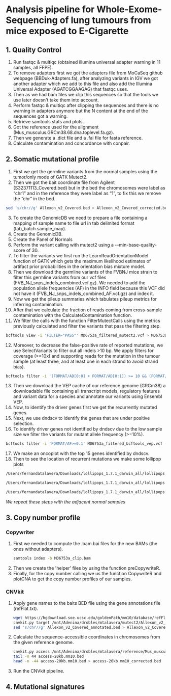# Analysis pipeline for Whole-Exome-Sequencing of lung tumours from mice exposed to E-Cigarette

## 1. Quality Control
1. Run fastqc & multiqc (obtained illumina universal adapter warning in 11 samples, all FFPE).
2. To remove adapters first we got the adapters file from MoCaSeq github webpage (BBDuk-Adapters.fa), after analyzing variants in IGV we got another adapter which we add to this file and also add the Illumina Universal Adapter (AGATCGGAAGAG) that fastqc uses.
3. Then as we had bam files we clip this sequences so that the tools we use later doesn't take them into account.
4. Perform fastqc & multiqc after clipping the sequences and there is no warning in adapters anymore but the N content at the end of the sequences got a warning.
5. Retrieve samtools stats and plots.
6. Got the reference used for the alignment (Mus_musculus.GRCm38.68.dna.toplevel.fa.gz).
7. Then we generate a .dict file and a .fai file for fasta reference.
8. Calculate contamination and concordance with conpair.

## 2. Somatic mutational profile
1. First we get the germline variants from the normal samples using the tumor/only mode of GATK Mutect2.
2. Then we got the bait coordinate file from Agilent (S32371113_Covered.bed) but in the bed the chromosomes were label as “chr1” and in the reference they were label as “1”, to fix this we remove the “chr” in the bed.

```bash
sed 's/chr//g' Allexon_v2_Covered.bed > Allexon_v2_Covered_corrected.bed
```

3. To create the GenomicDB we need to prepare a file containing a mapping of sample name to file url in tab delimited format (tab_batch.sample_map).
4. Create the GenomicDB.
5. Create the Panel of Normals
6. Perform the variant calling with mutect2 using a --min-base-quality-score of 30.
7. To filter the variants we first run the LearnReadOrientationModel function of GATK which gets the maximum likelihood estimates of artifact prior probabilities in the orientation bias mixture model.
8. Then we download the germline variants of the FVBNJ mice strain to filter this germline variants from our vcf files (FVB_NJ_snps_indels_combined.vcf.gz). We needed to add the population allele frequencies (AF) in the INFO field because this VCF did not have it (FVB_NJ_snps_indels_combined_AF.vcf.gz) and index it.
9. Now we get the pileup summaries which tabulates pileup metrics for inferring contamination.
10. After that we calculate the fraction of reads coming from cross-sample contamination with the CalculateContamination function.
11. We filter the calls with the function FilterMutectCalls using the metrics previously calculated and filter the variants that pass the filtering step.

```bash
bcftools view -i 'FILTER="PASS"' MD6753a_filtered_mutect2.vcf > MD6753a_filtered_mutect2_passed.vcf
```

12. Moreover, to decrease the false-positive rate of reported mutations, we use SelectVariants to filter out all indels >10 bp. We apply filters for coverage (>=10x) and supporting reads for the mutation in the tumour sample (at least three, and at least one in each strand to avoid strand bias).

```bash
bcftools filter -i '(FORMAT/AD[0:0] + FORMAT/AD[0:1]) >= 10 && (FORMAT/AD[1:0] + FORMAT/AD[1:1]) >= 10 && FORMAT/AD[0:1] >= 3 && FORMAT/AD[1:1] = 0 && FORMAT/SB[0:2] >= 1 && FORMAT/SB[0:3] >= 1' MD6753a_filtered_mutect2_pass_selected.vcf -Oz -o MD6753a_filtered_bcftools.vcf
```
13. Then we download the VEP cache of our reference genome (GRCm38) a downloadable file containing all transcript models, regulatory features and variant data for a species and annotate our variants using Ensembl VEP.
14. Now, to identify the driver genes first we get the recurrently mutated genes.
15. Next, we use dndscv to identify the genes that are under positive selection.
16. To identify driver genes not identified by dndscv due to the low sample size we filter the variants for mutant allele frequency (>=10%).

```bash
bcftools filter -i 'FORMAT/AF>=0.1' MD6753a_filtered_bcftools_vep.vcf -Oz -o MD6753a_filtered_bcftools_vep_MAF.vcf
```
17. We make an oncoplot with the top 15 genes identified by dndscv.
18. Then to see the location of recurrent mutations we make some lollipop plots

```bash
/Users/fernandatalavera/Downloads/lollipops_1.7.1_darwin_all/lollipops -o=Braf.png -legend -labels -dpi=300 -U P28028 V637E V584E

/Users/fernandatalavera/Downloads/lollipops_1.7.1_darwin_all/lollipops -o=Kras.png -legend -labels -dpi=300 -U P32883 Q61R Q61H G12D

/Users/fernandatalavera/Downloads/lollipops_1.7.1_darwin_all/lollipops -o=Rreb1.png -legend -labels -dpi=300 -U Q3UH06 G1163V A1374V
```
*We repeat these steps with the adjacent normal samples*

## 3. Copy number profile
  ### Copywriter
  1. First we needed to compute the .bam.bai files for the new BAMs (the ones without adapters).
     ```bash
     samtools index -b MD6753a_clip.bam 
     ```
  2. Then we create the 'helper' files by using the function preCopywriteR.
  3. Finally, for the copy number calling we us the function CopywriteR and plotCNA to get the copy number profiles of our samples.

  ### CNVkit
  1. Apply gene names to the baits BED file using the gene annotations file (refFlat.txt).
     ```bash
     wget https://hgdownload.soe.ucsc.edu/goldenPath/mm10/database/refFlat.txt.gz
     cnvkit.py target /mnt/Adenina/drobles/mtalavera/mutect2/Allexon_v2_Covered.bed --annotate /mnt/Adenina/drobles/mtalavera/cnvkit/refFlat.txt -o Allexon_v2_Covered_annotated.bed
     sed 's/chr//g' Allexon_v2_Covered_annotated.bed > Allexon_v2_Covered_annotated_corrected.bed
     ```
  2. Calculate the sequence-accessible coordinates in chromosomes from the given reference genome.
     ```bash
     cnvkit.py access /mnt/Adenina/drobles/mtalavera/reference/Mus_musculus.GRCm38.68.dna.toplevel.fa -s 20000 -o access-20kb.mm10.bed
     tail -n 44 access-20kb.mm10.bed
     head -n -44 access-20kb.mm10.bed > access-20kb.mm10_corrected.bed
     ```
  3. Run the CNVkit pipeline.
     
## 4. Mutational signatures

